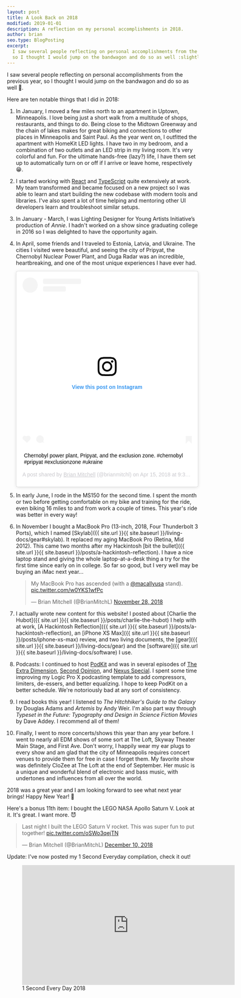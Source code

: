 ```yaml
---
layout: post
title: A Look Back on 2018
modified: 2019-01-01
description: A reflection on my personal accomplishments in 2018.
author: brian
seo.type: BlogPosting
excerpt:
  I saw several people reflecting on personal accomplishments from the previous year,
  so I thought I would jump on the bandwagon and do so as well :slightly_smiling_face:.
---
```


I saw several people reflecting on personal accomplishments from the previous year,
so I thought I would jump on the bandwagon and do so as well :slightly_smiling_face:.

Here are ten notable things that I did in 2018:

1.  In January, I moved a few miles north to an apartment in Uptown, Minneapolis.
    I love being just a short walk from a multitude of shops, restaurants, and things to do.
    Being close to the Midtown Greenway and the chain of lakes makes for great biking
    and connections to other places in Minneapolis and Saint Paul.
    As the year went on, I outfitted the apartment with HomeKit LED lights. I have two
    in my bedroom, and a combination of two outlets and an LED strip in my living room.
    It's very colorful and fun. For the ultimate hands-free (lazy?) life, I have them
    set up to automatically turn on or off if I arrive or leave home, respectively :grin:.

2.  I started working with [React](https://reactjs.org) and
    [TypeScript](https://www.typescriptlang.org) quite extensively at work. My team
    transformed and became focused on a new project so I was able to learn and start
    building the new codebase with modern tools and libraries. I've also spent a lot of
    time helping and mentoring other UI developers learn and troubleshoot similar setups.

3.  In January - March, I was Lighting Designer for Young Artists Initiative’s production
    of _Annie_. I hadn't worked on a show since graduating college in 2016 so I was delighted
    to have the opportunity again.

4.  In April, some friends and I traveled to Estonia, Latvia, and Ukraine. The cities I
    visited were beautiful, and seeing the city of Pripyat, the Chernobyl Nuclear Power
    Plant, and Duga Radar was an incredible, heartbreaking, and one of the most unique experiences
    I have ever had.

    <blockquote class="instagram-media" data-instgrm-captioned data-instgrm-permalink="https://www.instagram.com/p/BhmRS-CHmPF/?utm_source=ig_embed&amp;utm_medium=loading" data-instgrm-version="12" style=" background:#FFF; border:0; border-radius:3px; box-shadow:0 0 1px 0 rgba(0,0,0,0.5),0 1px 10px 0 rgba(0,0,0,0.15); margin: 1px; max-width:540px; min-width:326px; padding:0; width:99.375%; width:-webkit-calc(100% - 2px); width:calc(100% - 2px);"><div style="padding:16px;"> <a href="https://www.instagram.com/p/BhmRS-CHmPF/?utm_source=ig_embed&amp;utm_medium=loading" style=" background:#FFFFFF; line-height:0; padding:0 0; text-align:center; text-decoration:none; width:100%;" target="_blank"> <div style=" display: flex; flex-direction: row; align-items: center;"> <div style="background-color: #F4F4F4; border-radius: 50%; flex-grow: 0; height: 40px; margin-right: 14px; width: 40px;"></div> <div style="display: flex; flex-direction: column; flex-grow: 1; justify-content: center;"> <div style=" background-color: #F4F4F4; border-radius: 4px; flex-grow: 0; height: 14px; margin-bottom: 6px; width: 100px;"></div> <div style=" background-color: #F4F4F4; border-radius: 4px; flex-grow: 0; height: 14px; width: 60px;"></div></div></div><div style="padding: 19% 0;"></div><div style="display:block; height:50px; margin:0 auto 12px; width:50px;"><svg width="50px" height="50px" viewBox="0 0 60 60" version="1.1" xmlns="https://www.w3.org/2000/svg" xmlns:xlink="https://www.w3.org/1999/xlink"><g stroke="none" stroke-width="1" fill="none" fill-rule="evenodd"><g transform="translate(-511.000000, -20.000000)" fill="#000000"><g><path d="M556.869,30.41 C554.814,30.41 553.148,32.076 553.148,34.131 C553.148,36.186 554.814,37.852 556.869,37.852 C558.924,37.852 560.59,36.186 560.59,34.131 C560.59,32.076 558.924,30.41 556.869,30.41 M541,60.657 C535.114,60.657 530.342,55.887 530.342,50 C530.342,44.114 535.114,39.342 541,39.342 C546.887,39.342 551.658,44.114 551.658,50 C551.658,55.887 546.887,60.657 541,60.657 M541,33.886 C532.1,33.886 524.886,41.1 524.886,50 C524.886,58.899 532.1,66.113 541,66.113 C549.9,66.113 557.115,58.899 557.115,50 C557.115,41.1 549.9,33.886 541,33.886 M565.378,62.101 C565.244,65.022 564.756,66.606 564.346,67.663 C563.803,69.06 563.154,70.057 562.106,71.106 C561.058,72.155 560.06,72.803 558.662,73.347 C557.607,73.757 556.021,74.244 553.102,74.378 C549.944,74.521 548.997,74.552 541,74.552 C533.003,74.552 532.056,74.521 528.898,74.378 C525.979,74.244 524.393,73.757 523.338,73.347 C521.94,72.803 520.942,72.155 519.894,71.106 C518.846,70.057 518.197,69.06 517.654,67.663 C517.244,66.606 516.755,65.022 516.623,62.101 C516.479,58.943 516.448,57.996 516.448,50 C516.448,42.003 516.479,41.056 516.623,37.899 C516.755,34.978 517.244,33.391 517.654,32.338 C518.197,30.938 518.846,29.942 519.894,28.894 C520.942,27.846 521.94,27.196 523.338,26.654 C524.393,26.244 525.979,25.756 528.898,25.623 C532.057,25.479 533.004,25.448 541,25.448 C548.997,25.448 549.943,25.479 553.102,25.623 C556.021,25.756 557.607,26.244 558.662,26.654 C560.06,27.196 561.058,27.846 562.106,28.894 C563.154,29.942 563.803,30.938 564.346,32.338 C564.756,33.391 565.244,34.978 565.378,37.899 C565.522,41.056 565.552,42.003 565.552,50 C565.552,57.996 565.522,58.943 565.378,62.101 M570.82,37.631 C570.674,34.438 570.167,32.258 569.425,30.349 C568.659,28.377 567.633,26.702 565.965,25.035 C564.297,23.368 562.623,22.342 560.652,21.575 C558.743,20.834 556.562,20.326 553.369,20.18 C550.169,20.033 549.148,20 541,20 C532.853,20 531.831,20.033 528.631,20.18 C525.438,20.326 523.257,20.834 521.349,21.575 C519.376,22.342 517.703,23.368 516.035,25.035 C514.368,26.702 513.342,28.377 512.574,30.349 C511.834,32.258 511.326,34.438 511.181,37.631 C511.035,40.831 511,41.851 511,50 C511,58.147 511.035,59.17 511.181,62.369 C511.326,65.562 511.834,67.743 512.574,69.651 C513.342,71.625 514.368,73.296 516.035,74.965 C517.703,76.634 519.376,77.658 521.349,78.425 C523.257,79.167 525.438,79.673 528.631,79.82 C531.831,79.965 532.853,80.001 541,80.001 C549.148,80.001 550.169,79.965 553.369,79.82 C556.562,79.673 558.743,79.167 560.652,78.425 C562.623,77.658 564.297,76.634 565.965,74.965 C567.633,73.296 568.659,71.625 569.425,69.651 C570.167,67.743 570.674,65.562 570.82,62.369 C570.966,59.17 571,58.147 571,50 C571,41.851 570.966,40.831 570.82,37.631"></path></g></g></g></svg></div><div style="padding-top: 8px;"> <div style=" color:#3897f0; font-family:Arial,sans-serif; font-size:14px; font-style:normal; font-weight:550; line-height:18px;"> View this post on Instagram</div></div><div style="padding: 12.5% 0;"></div> <div style="display: flex; flex-direction: row; margin-bottom: 14px; align-items: center;"><div> <div style="background-color: #F4F4F4; border-radius: 50%; height: 12.5px; width: 12.5px; transform: translateX(0px) translateY(7px);"></div> <div style="background-color: #F4F4F4; height: 12.5px; transform: rotate(-45deg) translateX(3px) translateY(1px); width: 12.5px; flex-grow: 0; margin-right: 14px; margin-left: 2px;"></div> <div style="background-color: #F4F4F4; border-radius: 50%; height: 12.5px; width: 12.5px; transform: translateX(9px) translateY(-18px);"></div></div><div style="margin-left: 8px;"> <div style=" background-color: #F4F4F4; border-radius: 50%; flex-grow: 0; height: 20px; width: 20px;"></div> <div style=" width: 0; height: 0; border-top: 2px solid transparent; border-left: 6px solid #f4f4f4; border-bottom: 2px solid transparent; transform: translateX(16px) translateY(-4px) rotate(30deg)"></div></div><div style="margin-left: auto;"> <div style=" width: 0px; border-top: 8px solid #F4F4F4; border-right: 8px solid transparent; transform: translateY(16px);"></div> <div style=" background-color: #F4F4F4; flex-grow: 0; height: 12px; width: 16px; transform: translateY(-4px);"></div> <div style=" width: 0; height: 0; border-top: 8px solid #F4F4F4; border-left: 8px solid transparent; transform: translateY(-4px) translateX(8px);"></div></div></div></a> <p style=" margin:8px 0 0 0; padding:0 4px;"> <a href="https://www.instagram.com/p/BhmRS-CHmPF/?utm_source=ig_embed&amp;utm_medium=loading" style=" color:#000; font-family:Arial,sans-serif; font-size:14px; font-style:normal; font-weight:normal; line-height:17px; text-decoration:none; word-wrap:break-word;" target="_blank">Chernobyl power plant, Pripyat, and the exclusion zone. #chernobyl #pripyat #exclusionzone #ukraine</a></p> <p style=" color:#c9c8cd; font-family:Arial,sans-serif; font-size:14px; line-height:17px; margin-bottom:0; margin-top:8px; overflow:hidden; padding:8px 0 7px; text-align:center; text-overflow:ellipsis; white-space:nowrap;">A post shared by <a href="https://www.instagram.com/brianmitchl/?utm_source=ig_embed&amp;utm_medium=loading" style=" color:#c9c8cd; font-family:Arial,sans-serif; font-size:14px; font-style:normal; font-weight:normal; line-height:17px;" target="_blank"> Brian Mitchell</a> (@brianmitchl) on <time style=" font-family:Arial,sans-serif; font-size:14px; line-height:17px;" datetime="2018-04-15T16:34:32+00:00">Apr 15, 2018 at 9:34am PDT</time></p></div></blockquote> <script async src="//www.instagram.com/embed.js"></script>

5.  In early June, I rode in the MS150 for the second time. I spent the month or two
    before getting comfortable on my bike and training for the ride, even biking 16 miles
    to and from work a couple of times. This year's ride was better in every way!

6.  In November I bought a MacBook Pro (13-inch, 2018, Four Thunderbolt 3 Ports), which I
    named [Skylab]({{ site.url }}{{ site.baseurl }}/living-docs/gear#skylab). It replaced my
    aging MacBook Pro (Retina, Mid 2012). This came two months after my Hackintosh
    [bit the bullet]({{ site.url }}{{ site.baseurl }}/posts/a-hackintosh-reflection). I have a nice
    laptop stand and giving the whole laptop-at-a-desk thing a try for the first time since early
    on in college. So far so good, but I very well may be buying an iMac next year...

    <blockquote class="twitter-tweet" data-lang="en" data-dnt="true"><p lang="en" dir="ltr">My MacBook Pro has ascended (with a <a href="https://twitter.com/macallyusa?ref_src=twsrc%5Etfw">@macallyusa</a> stand). <a href="https://t.co/w0YKS1wfPc">pic.twitter.com/w0YKS1wfPc</a></p>&mdash; Brian Mitchell (@BrianMitchL) <a href="https://twitter.com/BrianMitchL/status/1067574204592050177?ref_src=twsrc%5Etfw">November 28, 2018</a></blockquote><script async src="https://platform.twitter.com/widgets.js" charset="utf-8"></script>

7.  I actually wrote new content for this website! I posted about
    [Charlie the Hubot]({{ site.url }}{{ site.baseurl }}/posts/charlie-the-hubot) I help
    with at work, [A Hackintosh Reflection]({{ site.url }}{{ site.baseurl }}/posts/a-hackintosh-reflection),
    an [iPhone X<span class="small-caps">S</span> Max]({{ site.url }}{{ site.baseurl }}/posts/iphone-xs-max)
    review, and two living documents, the [gear]({{ site.url }}{{ site.baseurl }}/living-docs/gear)
    and the [software]({{ site.url }}{{ site.baseurl }}/living-docs/software) I use.

8.  Podcasts: I continued to host [PodKit](http://thenexus.tv/category/pk/) and was in several
    episodes of [The Extra Dimension](http://thenexus.tv/category/ted/),
    [Second Opinion](http://thenexus.tv/category/so/), and
    [Nexus Special](http://thenexus.tv/category/ns/). I spent some time
    improving my Logic Pro X podcasting template to add compressors, limiters, de-essers, and
    better equalizing. I hope to keep PodKit on a better schedule. We're notoriously bad at
    any sort of consistency.

9.  I read books this year! I listened to _The Hitchhiker's Guide to the Galaxy_ by Douglas
    Adams and _Artemis_ by Andy Weir. I'm also part way through _Typeset in the Future: Typography
    and Design in Science Fiction Movies_ by Dave Addey. I recommend all of them!

10. Finally, I went to more concerts/shows this year than any year before. I went to nearly
    all EDM shows of some sort at The Loft, Skyway Theater Main Stage, and First Ave. Don't worry,
    I happily wear my ear plugs to every show and am glad that the city of Minneapolis requires concert
    venues to provide them for free in case I forget them. My favorite show was definitely CloZee at
    The Loft at the end of September. Her music is a unique and wonderful blend of electronic and
    bass music, with undertones and influences from all over the world.

2018 was a great year and I am looking forward to see what next year brings! Happy New Year! :tada:

Here's a bonus 11th item:
I bought the LEGO NASA Apollo Saturn V. Look at it. It's great. I want more. :smiling_imp:

<blockquote class="twitter-tweet" data-lang="en" data-dnt="true"><p lang="en" dir="ltr">Last night I built the LEGO Saturn V rocket. This was super fun to put together! <a href="https://t.co/oSWo3qejTN">pic.twitter.com/oSWo3qejTN</a></p>&mdash; Brian Mitchell (@BrianMitchL) <a href="https://twitter.com/BrianMitchL/status/1072132081289809920?ref_src=twsrc%5Etfw">December 10, 2018</a></blockquote><script async src="https://platform.twitter.com/widgets.js" charset="utf-8"></script>

Update: I've now posted my 1 Second Everyday compilation, check it out!

<figure class="video-container">
  <div>
    <iframe width="560" height="315" src="https://www.youtube-nocookie.com/embed/GkqmPNlSGWY" frameborder="0" allow="accelerometer; autoplay; encrypted-media; gyroscope; picture-in-picture" allowfullscreen></iframe>
  </div>
  <figcaption>1 Second Every Day 2018</figcaption>
</figure>
